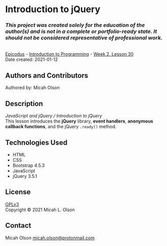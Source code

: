 # Introduction to jQuery

### _This project was created solely for the education of the author(s) and is not in a complete or portfolio-ready state. It should not be considered representative of professional work._
\
[Epicodus](https://www.epicodus.com/) - [Introduction to Programming](https://www.learnhowtoprogram.com/introduction-to-programming) - [Week 2, Lesson 30](https://www.learnhowtoprogram.com/introduction-to-programming/javascript-and-jquery/introduction-to-jquery)
\
Date created: 2021-01-12

## Authors and Contributors
Authored by: Micah Olson  

## Description
_JavaScript and jQuery / Introduction to jQuery_  
This lesson introduces the **jQuery** library, **event handlers**, **anonymous callback functions**, and the jQuery `.ready()` method.  

## Technologies Used
* HTML
* CSS
* Bootstrap 4.5.3
* JavaScript
* jQuery 3.5.1

## License
[GPLv3](https://choosealicense.com/licenses/gpl-3.0/)\
Copyright &copy; 2021 Micah L. Olson

## Contact
Micah Olson micah.olson@protonmail.com